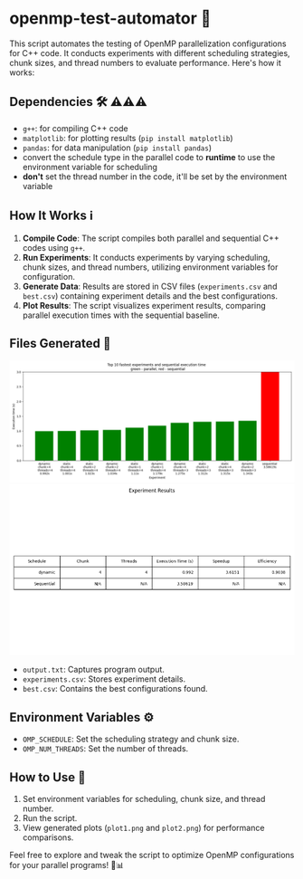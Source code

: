 # openmp-test-automator 🚀

This script automates the testing of OpenMP parallelization configurations for C++ code. It conducts experiments with different scheduling strategies, chunk sizes, and thread numbers to evaluate performance. Here's how it works:

## Dependencies 🛠️ ⚠️⚠️⚠️
- `g++`: for compiling C++ code
- `matplotlib`: for plotting results (`pip install matplotlib`)
- `pandas`: for data manipulation (`pip install pandas`)
- convert the schedule type in the parallel code to **runtime** to use the environment variable for scheduling
- **don't** set the thread number in the code, it'll be set by the environment variable

## How It Works ℹ️

1. **Compile Code**: The script compiles both parallel and sequential C++ codes using `g++`.
2. **Run Experiments**: It conducts experiments by varying scheduling, chunk sizes, and thread numbers, utilizing environment variables for configuration.
3. **Generate Data**: Results are stored in CSV files (`experiments.csv` and `best.csv`) containing experiment details and the best configurations.
4. **Plot Results**: The script visualizes experiment results, comparing parallel execution times with the sequential baseline.

## Files Generated 📄
![comparsion](plot1.png)
![best](plot2.png)
- `output.txt`: Captures program output.
- `experiments.csv`: Stores experiment details.
- `best.csv`: Contains the best configurations found.

## Environment Variables ⚙️

- `OMP_SCHEDULE`: Set the scheduling strategy and chunk size.
- `OMP_NUM_THREADS`: Set the number of threads.

## How to Use 📝

1. Set environment variables for scheduling, chunk size, and thread number.
2. Run the script.
3. View generated plots (`plot1.png` and `plot2.png`) for performance comparisons.

Feel free to explore and tweak the script to optimize OpenMP configurations for your parallel programs! 🚀📊
